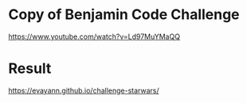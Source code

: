 # Copy of Benjamin Code Challenge 

https://www.youtube.com/watch?v=Ld97MuYMaQQ

# Result 

https://evayann.github.io/challenge-starwars/
